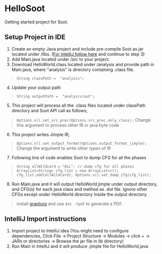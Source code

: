 # HelloSoot
Getting started project for Soot. 

## Setup Project in IDE
1. Create an empty Java project and include pre-compile Soot as jar located under /libs. ([For IntelliJ follow here](#IntelliJ-Import-instructions) and continue to step 3)
2. Add Main.java located under /src to your project. 
3. Download HelloWorld.class located under /analysis and provide path in Main.java, where "analysis" is directory containing .class file. 
> ``String classPath =  "analysis";``
4. Update your output path
> ``String outputPath =  "analysis/out";``
5. This project will process all the .class files located under classPath directory and Soot API call as follows; 
> ``Options.v().set_src_prec(Options.src_prec_only_class);``
>  Change this argument to process other IR or java byte code
6. This project writes Jimple IR; 
> ``Options.v().set_output_format(Options.output_format_jimple);``
> Change the argument to write other types of IR
7. Following line of code enables Soot to dump CFG for all the phases
> ``String allWildcard = "ALL"; // dump cfg for all phases
> ArrayList<String> cfg_list = new ArrayList<>();
> cfg_list.add(allWildcard);
> Options.v().set_dump_cfg(cfg_list);``
8. Run Main.java and it will output HelloWorld.jimple under output directory, and CFG(s) for each java class and method as .dot file. Ignore other CFGs except under HelloWorld directory inside the output directory. 
> install [graphviz](https://www.graphviz.org/) and use ``dot -Tpdf`` to generate a PDF. 


## IntelliJ Import instructions
1. Import project to IntelliJ idea (You might need to configure dependencies, Click File → Project Structure → Modules → click + → JARs or directories → Browse the jar file in lib directory) 
2. Run Main in IntelliJ and it will produce .jimple file for HelloWorld.java 
